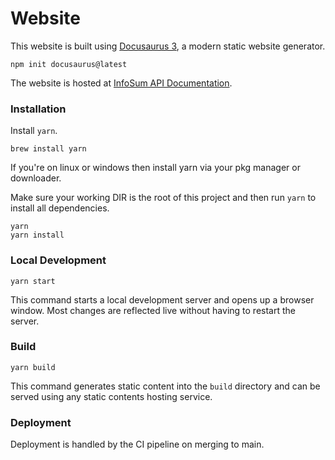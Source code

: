 # Website

This website is built using [Docusaurus 3](https://docusaurus.io/), a modern static website generator.

```
npm init docusaurus@latest
``` 

The website is hosted at [InfoSum API Documentation](https://infosum.github.io/infosum-docs).

### Installation

Install `yarn`.

```
brew install yarn
```

If you're on linux or windows then install yarn via your pkg manager or downloader.

Make sure your working DIR is the root of this project and then run `yarn` to install all dependencies.

```
yarn
yarn install
```

### Local Development

```
yarn start
```

This command starts a local development server and opens up a browser window. Most changes are reflected live without having to restart the server.

### Build

```
yarn build
```

This command generates static content into the `build` directory and can be served using any static contents hosting service.

### Deployment

Deployment is handled by the CI pipeline on merging to main.